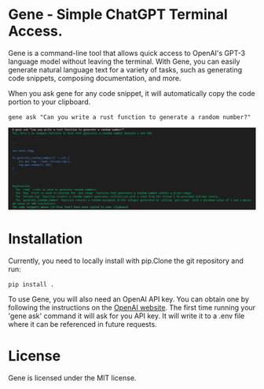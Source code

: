 # Gene - Simple ChatGPT Terminal Access.
Gene is a command-line tool that allows quick access to OpenAI's GPT-3 language model without leaving the terminal. With Gene, you can easily generate natural language text for a variety of tasks, such as generating code snippets, composing documentation, and more.

When you ask gene for any code snippet, it will automatically copy the code portion to your clipboard.
```
gene ask "Can you write a rust function to generate a random number?" 
```

![gene example](./assets/Gene%20example.PNG)



# Installation 
Currently, you need to locally install with pip.Clone the git repository and run: 
```
pip install .
```
To use Gene, you will also need an OpenAI API key. You can obtain one by following the instructions on the [OpenAI website](https://platform.openai.com/docs/api-reference/introduction). The first time running your 'gene ask' command it will ask for you API key. It will write it to a .env file where it can be referenced in future requests. 


# License
Gene is licensed under the MIT license.